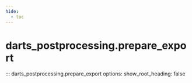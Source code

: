 ```yaml
---
hide:
  - toc
---
```

# <code class='doc-symbol doc-symbol-nav doc-symbol-function'></code>darts_postprocessing.prepare_export

::: darts_postprocessing.prepare_export
    options:
      show_root_heading: false
